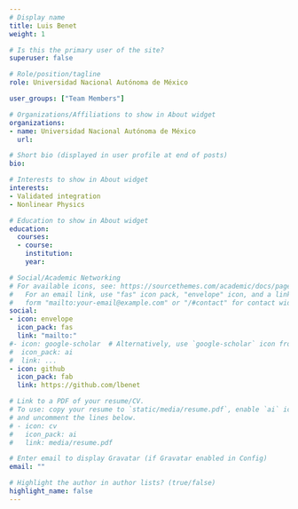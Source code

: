 ```yaml
---
# Display name
title: Luis Benet
weight: 1

# Is this the primary user of the site?
superuser: false

# Role/position/tagline
role: Universidad Nacional Autónoma de México

user_groups: ["Team Members"]

# Organizations/Affiliations to show in About widget
organizations:
- name: Universidad Nacional Autónoma de México
  url:

# Short bio (displayed in user profile at end of posts)
bio:

# Interests to show in About widget
interests:
- Validated integration
- Nonlinear Physics

# Education to show in About widget
education:
  courses:
  - course:
    institution:
    year:

# Social/Academic Networking
# For available icons, see: https://sourcethemes.com/academic/docs/page-builder/#icons
#   For an email link, use "fas" icon pack, "envelope" icon, and a link in the
#   form "mailto:your-email@example.com" or "/#contact" for contact widget.
social:
- icon: envelope
  icon_pack: fas
  link: "mailto:"
#- icon: google-scholar  # Alternatively, use `google-scholar` icon from `ai` icon pack
#  icon_pack: ai
#  link: ...
- icon: github
  icon_pack: fab
  link: https://github.com/lbenet

# Link to a PDF of your resume/CV.
# To use: copy your resume to `static/media/resume.pdf`, enable `ai` icons in `params.toml`,
# and uncomment the lines below.
# - icon: cv
#   icon_pack: ai
#   link: media/resume.pdf

# Enter email to display Gravatar (if Gravatar enabled in Config)
email: ""

# Highlight the author in author lists? (true/false)
highlight_name: false
---
```

